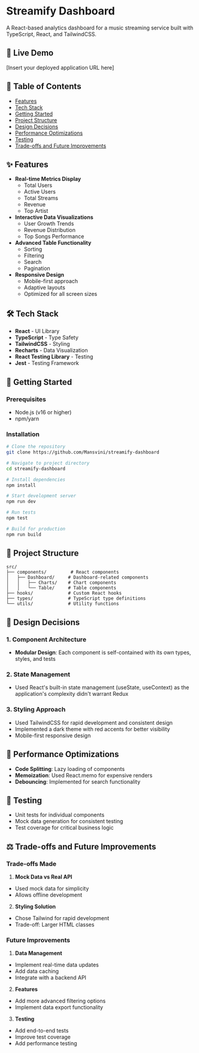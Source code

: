 # Streamify Dashboard

A React-based analytics dashboard for a music streaming service built with TypeScript, React, and TailwindCSS.

## 🚀 Live Demo
[Insert your deployed application URL here]

## 📖 Table of Contents
- [Features](#features)
- [Tech Stack](#tech-stack)
- [Getting Started](#getting-started)
- [Project Structure](#project-structure)
- [Design Decisions](#design-decisions)
- [Performance Optimizations](#performance-optimizations)
- [Testing](#testing)
- [Trade-offs and Future Improvements](#trade-offs-and-future-improvements)

## ✨ Features
- **Real-time Metrics Display**
  - Total Users
  - Active Users
  - Total Streams
  - Revenue
  - Top Artist
- **Interactive Data Visualizations**
  - User Growth Trends
  - Revenue Distribution
  - Top Songs Performance
- **Advanced Table Functionality**
  - Sorting
  - Filtering
  - Search
  - Pagination
- **Responsive Design**
  - Mobile-first approach
  - Adaptive layouts
  - Optimized for all screen sizes

## 🛠 Tech Stack
- **React** - UI Library
- **TypeScript** - Type Safety
- **TailwindCSS** - Styling
- **Recharts** - Data Visualization
- **React Testing Library** - Testing
- **Jest** - Testing Framework

## 🏁 Getting Started

### Prerequisites
- Node.js (v16 or higher)
- npm/yarn

### Installation
```bash
# Clone the repository
git clone https://github.com/Mansvini/streamify-dashboard

# Navigate to project directory
cd streamify-dashboard

# Install dependencies
npm install

# Start development server
npm run dev

# Run tests
npm test

# Build for production
npm run build
```

## 📁 Project Structure
```
src/
├── components/         # React components
│   ├── Dashboard/     # Dashboard-related components
│   │   ├── Charts/    # Chart components
│   │   └── Table/     # Table components
├── hooks/             # Custom React hooks
├── types/             # TypeScript type definitions
└── utils/             # Utility functions
```

## 🎨 Design Decisions

### 1. Component Architecture
- **Modular Design**: Each component is self-contained with its own types, styles, and tests

### 2. State Management
- Used React's built-in state management (useState, useContext) as the application's complexity didn't warrant Redux

### 3. Styling Approach
- Used TailwindCSS for rapid development and consistent design
- Implemented a dark theme with red accents for better visibility
- Mobile-first responsive design

## 🚄 Performance Optimizations
- **Code Splitting**: Lazy loading of components
- **Memoization**: Used React.memo for expensive renders
- **Debouncing**: Implemented for search functionality

## 🧪 Testing
- Unit tests for individual components
- Mock data generation for consistent testing
- Test coverage for critical business logic

## ⚖️ Trade-offs and Future Improvements

### Trade-offs Made
1. **Mock Data vs Real API**
  - Used mock data for simplicity
  - Allows offline development

2. **Styling Solution**
  - Chose Tailwind for rapid development
  - Trade-off: Larger HTML classes

### Future Improvements
1. **Data Management**
  - Implement real-time data updates
  - Add data caching
  - Integrate with a backend API

2. **Features**
  - Add more advanced filtering options
  - Implement data export functionality

3. **Testing**
  - Add end-to-end tests
  - Improve test coverage
  - Add performance testing
